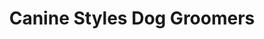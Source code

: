 ---
title: "Canine Styles Dog Groomers"
url: /wrexham/canine-styles-dog-groomers/
shop: pet grooming
---